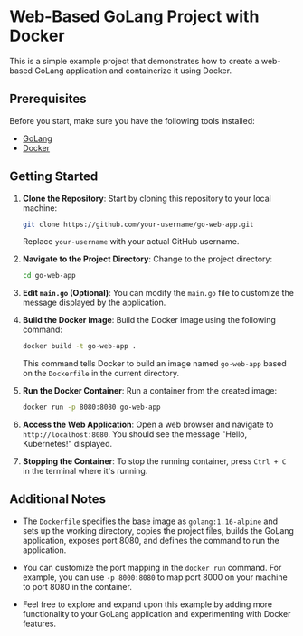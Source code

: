 # Web-Based GoLang Project with Docker

This is a simple example project that demonstrates how to create a web-based GoLang application and containerize it using Docker.

## Prerequisites

Before you start, make sure you have the following tools installed:

- [GoLang](https://golang.org/dl/)
- [Docker](https://www.docker.com/get-started)

## Getting Started

1. **Clone the Repository**: Start by cloning this repository to your local machine:

   ```bash
   git clone https://github.com/your-username/go-web-app.git
   ```

   Replace `your-username` with your actual GitHub username.

2. **Navigate to the Project Directory**: Change to the project directory:

   ```bash
   cd go-web-app
   ```

3. **Edit `main.go` (Optional)**: You can modify the `main.go` file to customize the message displayed by the application.

4. **Build the Docker Image**: Build the Docker image using the following command:

   ```bash
   docker build -t go-web-app .
   ```

   This command tells Docker to build an image named `go-web-app` based on the `Dockerfile` in the current directory.

5. **Run the Docker Container**: Run a container from the created image:

   ```bash
   docker run -p 8080:8080 go-web-app
   ```

6. **Access the Web Application**: Open a web browser and navigate to `http://localhost:8080`. You should see the message "Hello, Kubernetes!" displayed.

7. **Stopping the Container**: To stop the running container, press `Ctrl + C` in the terminal where it's running.

## Additional Notes

- The `Dockerfile` specifies the base image as `golang:1.16-alpine` and sets up the working directory, copies the project files, builds the GoLang application, exposes port 8080, and defines the command to run the application.

- You can customize the port mapping in the `docker run` command. For example, you can use `-p 8000:8080` to map port 8000 on your machine to port 8080 in the container.

- Feel free to explore and expand upon this example by adding more functionality to your GoLang application and experimenting with Docker features.
